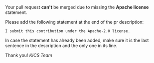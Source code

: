 Your pull request **can't** be merged due to missing the **Apache license** statement.

Please add the following statement at the end of the pr description:

`I submit this contribution under the Apache-2.0 license.` 

In case the statement has already been added, make sure it is the last sentence in the description and the only one in its line.

Thank you!
*KICS Team*